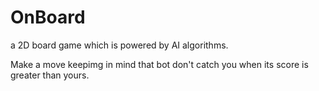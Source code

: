 # OnBoard
a 2D board game which is powered by AI algorithms.

Make a move keepimg in mind that bot don't catch you when its score is greater than yours.



